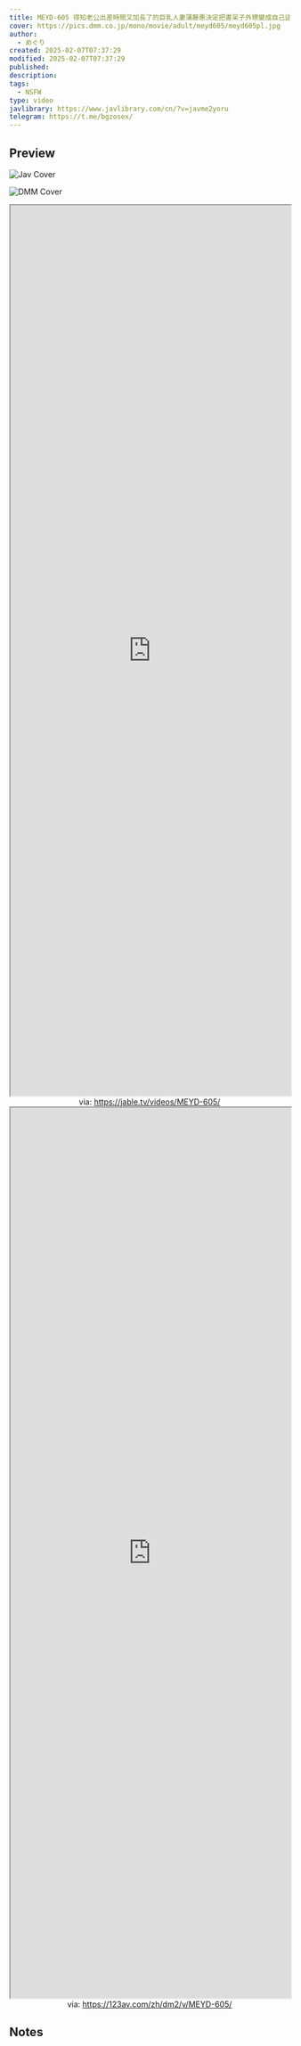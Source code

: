 ```yaml
---
title: MEYD-605 得知老公出差時間又加長了的巨乳人妻蒲藤惠決定把書呆子外甥變成自己這段時間的內射性玩具
cover: https://pics.dmm.co.jp/mono/movie/adult/meyd605/meyd605pl.jpg
author:
  - めぐり
created: 2025-02-07T07:37:29
modified: 2025-02-07T07:37:29
published: 
description: 
tags:
  - NSFW
type: video
javlibrary: https://www.javlibrary.com/cn/?v=javme2yoru
telegram: https://t.me/bgzosex/
---
```

## Preview

![Jav Cover](http://img43.pixhost.to/images/473/153624804_i440780.jpg)

![DMM Cover](https://pics.dmm.co.jp/mono/movie/adult/meyd605/meyd605pl.jpg)

<iframe src='https://jable.tv/videos/MEYD-605/' style='height:40vh;width:100%' class='iframe-radius' allow='fullscreen'></iframe>
<center>via: <a href='https://jable.tv/videos/MEYD-605/' target='_blank' class='external-link'>https://jable.tv/videos/MEYD-605/</a></center>

<iframe src='https://123av.com/zh/dm2/v/MEYD-605/' style='height:40vh;width:100%' class='iframe-radius' allow='fullscreen'></iframe>
<center>via: <a href='https://123av.com/zh/dm2/v/MEYD-605/' target='_blank' class='external-link'>https://123av.com/zh/dm2/v/MEYD-605/</a></center>

## Notes

